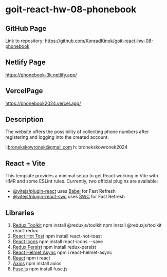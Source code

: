 # goit-react-hw-08-phonebook

## GitHub Page

Link to repository:
<https://github.com/KonradKinok/goit-react-hw-08-phonebook>

## Netlify Page

<https://phonebook-3k.netlify.app/>

## VercelPage

<https://phonebook2024.vercel.app/>

## Description

The website offers the possibility of collecting phone numbers after registering and logging into the created account.

l:bronekskowronek@gmail.com
h: bronekskowronek2024
## React + Vite

This template provides a minimal setup to get React working in Vite with HMR and some ESLint rules.
Currently, two official plugins are available:

- [@vitejs/plugin-react](https://github.com/vitejs/vite-plugin-react/blob/main/packages/plugin-react/README.md) uses [Babel](https://babeljs.io/) for Fast Refresh
- [@vitejs/plugin-react-swc](https://github.com/vitejs/vite-plugin-react-swc) uses [SWC](https://swc.rs/) for Fast Refresh

## Libraries

1. [Redux Toolkit](https://redux-toolkit.js.org/introduction/getting-started)
   npm install @reduxjs/toolkit
   npm install @reduxjs/toolkit react-redux
2. [React Hot Tost](https://react-hot-toast.com/)
   npm install react-hot-toast
3. [React Icons](https://react-icons.github.io/react-icons/)
   npm install react-icons --save
4. [Redux Persist](https://github.com/rt2zz/redux-persist#readme)
   npm install redux-persist
5. [React Helmet Async](https://www.npmjs.com/package/react-helmet-async)
   npm i react-helmet-async
6. [React](https://www.npmjs.com/package/react)
   npm i react
7. [Axios](https://axios-http.com/docs/intro)
   npm install axios
8. [Fuse.js](https://www.fusejs.io/)
   npm install fuse.js
